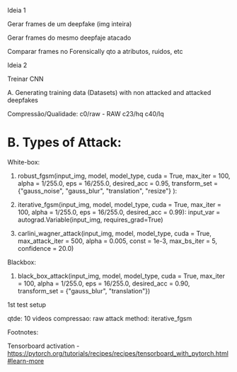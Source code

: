 
Ideia 1

Gerar frames de um deepfake (img inteira)

Gerar frames do mesmo deepfaje atacado

Comparar frames no Forensically qto a atributos, ruidos, etc

Ideia 2

Treinar CNN 

A. Generating training data (Datasets) with non attacked and attacked deepfakes 

Compressão/Qualidade:
c0/raw - RAW
c23/hq
c40/lq



B. Types of Attack:
===================

White-box:

1. robust_fgsm(input_img, model, model_type, cuda = True, 
    max_iter = 100, alpha = 1/255.0, 
    eps = 16/255.0, desired_acc = 0.95,
    transform_set = {"gauss_noise", "gauss_blur", "translation", "resize"}
    ):


 
2. iterative_fgsm(input_img, model, model_type, cuda = True, max_iter = 100, alpha = 1/255.0, eps = 16/255.0, desired_acc = 0.99):
    input_var = autograd.Variable(input_img, requires_grad=True)

3. carlini_wagner_attack(input_img, model, model_type, cuda = True, 
    max_attack_iter = 500, alpha = 0.005, 
    const = 1e-3, max_bs_iter = 5, confidence = 20.0)

Blackbox:

1. black_box_attack(input_img, model, model_type, 
    cuda = True, max_iter = 100, alpha = 1/255.0, 
    eps = 16/255.0, desired_acc = 0.90, 
    transform_set = {"gauss_blur", "translation"})

1st test setup

qtde: 10 videos
compressao: raw
attack method: iterative_fgsm

Footnotes:

Tensorboard activation - https://pytorch.org/tutorials/recipes/recipes/tensorboard_with_pytorch.html#learn-more